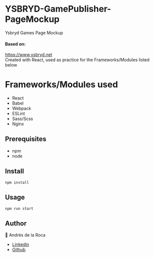 # YSBRYD-GamePublisher-PageMockup
Ysbryd Games Page Mockup  
#### Based on:
https://www.ysbryd.net  
Created with React, used as practice for the Frameworks/Modules listed below
# Frameworks/Modules used  
- React   
- Babel  
- Webpack   
- ESLint  
- Sass/Scss 
- Nginx  
## Prerequisites
- npm
- node 
## Install
```
npm install
```
## Usage
```
npm run start
```
## Author
:bust_in_silhouette: Andrès de la Roca  
- <a href = "https://www.linkedin.com/in/andr%C3%A8s-de-la-roca-pineda-10a40319b/">Linkedin</a>
- <a href="https://github.com/andresdlRoca">Github</a>
